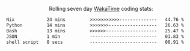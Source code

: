 <p align="center">Rolling seven day <a href="https://wakatime.com/@syrkis"/>WakaTime</a> coding stats:</p>
<!--START_SECTION:waka-->

```txt
Nix            24 mins         >>>>>>>>>>>--------------   44.76 %
Python         14 mins         >>>>>>>------------------   26.63 %
Bash           13 mins         >>>>>>-------------------   25.47 %
JSON           1 min           -------------------------   01.83 %
shell script   0 secs          -------------------------   00.91 %
```

<!--END_SECTION:waka-->
